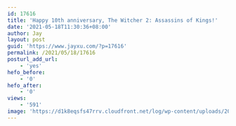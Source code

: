 ```yaml
---
id: 17616
title: 'Happy 10th anniversary, The Witcher 2: Assassins of Kings!'
date: '2021-05-18T11:30:36+08:00'
author: Jay
layout: post
guid: 'https://www.jayxu.com/?p=17616'
permalink: /2021/05/18/17616
posturl_add_url:
    - 'yes'
hefo_before:
    - '0'
hefo_after:
    - '0'
views:
    - '591'
image: 'https://d1k8eqsfs47rrv.cloudfront.net/log/wp-content/uploads/2021/05/Wticher2_10thAnniversary_1920x1080-2_obj1g7ly85f11jes.jpg'
---
```


<!-- wp:image {"id":17617,"sizeSlug":"large","linkDestination":"attachment"} -->
<figure class="wp-block-image size-large"><a href="https://www.jayxu.com/2021/05/18/17616/wticher2_10thanniversary_1920x1080-2_obj1g7ly85f11jes"><img src="https://d1k8eqsfs47rrv.cloudfront.net/log/wp-content/uploads/2021/05/Wticher2_10thAnniversary_1920x1080-2_obj1g7ly85f11jes-1280x720.jpg" alt="" class="wp-image-17617"/></a></figure>
<!-- /wp:image -->